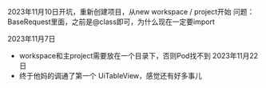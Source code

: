 2023年11月10日开坑，重新创建项目，从new workspace / project开始
问题：
BaseRequest里面，之前是@class即可，为什么现在一定要import

2023年11月7日
- workspace和主project需要放在一个目录下，否则Pod找不到
2023年11月22日
- 终于他妈的调通了第一个 UiTableView，感觉还有好多事儿